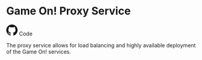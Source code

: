 # Game On! Proxy Service

<a href='https://github.com/gameontext/gameon-proxy'><img src="/images/github.png" width="30px" /></a> Code

The proxy service allows for load balancing and highly available deployment of the Game On! services.